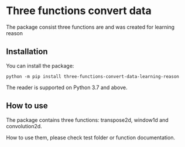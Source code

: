 # Three functions convert data

The package consist three functions are and was created for learning reason

## Installation

You can install the package:

    python -m pip install three-functions-convert-data-learning-reason

The reader is supported on Python 3.7 and above.

## How to use

The package contains three functions: transpose2d, window1d and convolution2d.

How to use them, please check test folder or function documentation.
